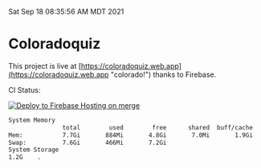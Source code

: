Sat Sep 18 08:35:56 AM MDT 2021

# Coloradoquiz


This project is live at [https://coloradoquiz.web.app](https://coloradoquiz.web.app "colorado!") thanks to Firebase.

CI Status: 

[![Deploy to Firebase Hosting on merge](https://github.com/teamkushal/coloradoquiz/actions/workflows/firebase-hosting-merge.yml/badge.svg)](https://github.com/teamkushal/coloradoquiz/actions/workflows/firebase-hosting-merge.yml)

```bash
System Memory
               total        used        free      shared  buff/cache   available
Mem:           7.7Gi       884Mi       4.8Gi       7.0Mi       1.9Gi       6.4Gi
Swap:          7.6Gi       466Mi       7.2Gi
System Storage
1.2G	.
```
```bash
